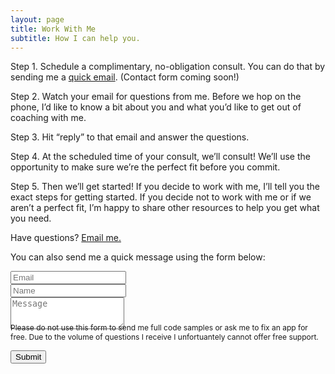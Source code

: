 ```yaml
---
layout: page
title: Work With Me
subtitle: How I can help you.
---
```

Step 1. Schedule a complimentary, no-obligation consult. You can do that by sending me a [quick email](mailto:strangepy@gmail.com). (Contact form coming soon!)

Step 2. Watch your email for questions from me. Before we hop on the phone, I’d like to know a bit about you and what you’d like to get out of coaching with me.

Step 3. Hit “reply” to that email and answer the questions.

Step 4. At the scheduled time of your consult, we’ll consult! We’ll use the opportunity to make sure we’re the perfect fit before you commit.

Step 5. Then we’ll get started! If you decide to work with me, I’ll tell you the exact steps for getting started. If you decide not to work with me or if we aren’t a perfect fit, I’m happy to share other resources to help you get what you need.

Have questions? [Email me.](mailto:strangepy@gmail.com)


<form action="https://formspree.io/strangepy@gmail.com" method="POST" class="form" id="contact-form">
  <p>You can also send me a quick message using the form below:</p>
  <div class="row">
    <div class="col-xs-6">
      <input type="email" name="_replyto" class="form-control input-lg" placeholder="Email" title="Email">
    </div>
    <div class="col-xs-6">
      <input type="text" name="name" class="form-control input-lg" placeholder="Name" title="Name">
    </div>
  </div>
  <input type="hidden" name="_subject" value="New submission from strangepy.com">
  <textarea type="text" name="content" class="form-control input-lg" placeholder="Message" title="Message" required="required" rows="3"></textarea>
  <input type="text" name="_gotcha" style="display:none">
  <input type="hidden" name="_next" value="?message=Your message was sent successfully, thanks!" />
  
  <div style="font-size: 12px; margin: -10px 0 10px;">Please do not use this form to send me full code samples or ask me to fix an app for free. Due to the volume of questions I receive I unfortuantely cannot offer free support.</div>
  
  <button type="submit" class="btn btn-lg btn-primary">Submit</button>
</form>
